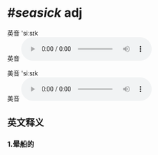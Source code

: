 # ***\#seasick*** adj
英音 'siːsɪk  
英音
<audio src="./media/seasick1_AAC.aac" controls="controls"></audio>

美音 'siːsɪk  
美音
<audio src="./media/seasick2_AAC.aac" controls="controls"></audio>



  

英文释义
---
### 1.**晕船的**  


